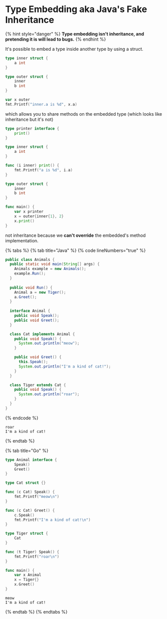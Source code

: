 # Type Embedding aka Java's Fake Inheritance

{% hint style="danger" %}
**Type embedding isn't inheritance, and pretending it is will lead to bugs.**
{% endhint %}

It's possible to embed a type inside another type by using a struct.

```go
type inner struct {
    a int
}

type outer struct {
    inner
    b int
}

var x outer
fmt.Printf("inner.a is %d", x.a)
```

which allows you to share methods on the embedded type (which looks like inheritance but it's not)

```go
type printer interface {
	print()
}

type inner struct {
	a int
}

func (i inner) print() {
	fmt.Printf("a is %d", i.a)
}

type outer struct {
	inner
	b int
}

func main() {
	var x printer
	x = outer{inner{1}, 2}
	x.print()
}
```

not inheritance because we **can't override** the embedded's method implementation.

{% tabs %}
{% tab title="Java" %}
{% code lineNumbers="true" %}
```java
public class Animals {
  public static void main(String[] args) {
    Animals example = new Animals();
    example.Run();
  }
	
  public void Run() {
    Animal a = new Tiger();
    a.Greet();
  }
	
  interface Animal {
    public void Speak();
    public void Greet();
  }

  class Cat implements Animal {
    public void Speak() {
      System.out.println("meow");
    }

    public void Greet() {
      this.Speak();
      System.out.println("I'm a kind of cat!");
    }
  }

  class Tiger extends Cat {
    public void Speak() {
      System.out.println("roar");
    }
  }
}

```
{% endcode %}

```
roar
I'm a kind of cat!
```
{% endtab %}

{% tab title="Go" %}
```go
type Animal interface {
	Speak()
	Greet()
}

type Cat struct {}

func (c Cat) Speak() {
	fmt.Printf("meow\n")
}

func (c Cat) Greet() {
	c.Speak()
	fmt.Printf("I'm a kind of cat!\n")
}

type Tiger struct {
	Cat
}

func (t Tiger) Speak() {
	fmt.Printf("roar\n")
}

func main() {
	var x Animal
	x = Tiger{}
	x.Greet()
}
```

```
meow
I'm a kind of cat!
```
{% endtab %}
{% endtabs %}
